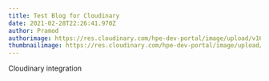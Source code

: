 ```yaml
---
title: Test Blog for Cloudinary
date: 2021-02-28T22:26:41.970Z
author: Pramod
authorimage: https://res.cloudinary.com/hpe-dev-portal/image/upload/v1614551384/Avatar2.svg
thumbnailimage: https://res.cloudinary.com/hpe-dev-portal/image/upload/v1614362899/sample.jpg
---
```

Cloudinary integration